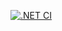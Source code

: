 [![.NET CI](https://github.com/cesarkstic/Shapes/actions/workflows/dotnet-ci.yml/badge.svg)](https://github.com/cesarkstic/Shapes/actions/workflows/dotnet-ci.yml)
